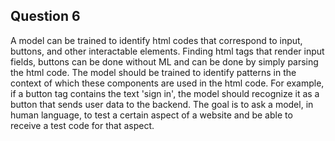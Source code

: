 ## Question 6

A model can be trained to identify html codes that correspond to input, buttons, and other interactable elements.
Finding html tags that render input fields, buttons can be done without ML and can be done by simply parsing the html code. 
The model should be trained to identify patterns in the context of which these components are used in the html code.
For example, if a button tag contains the text 'sign in', the model should recognize it as a button that sends user data to the backend.
The goal is to ask a model, in human language, to test a certain aspect of a website and be able to receive a test code for that aspect.